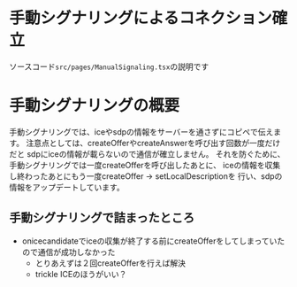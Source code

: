 # 手動シグナリングによるコネクション確立
ソースコード`src/pages/ManualSignaling.tsx`の説明です

# 手動シグナリングの概要

手動シグナリングでは、iceやsdpの情報をサーバーを通さずにコピペで伝えます。
注意点としては、createOfferやcreateAnswerを呼び出す回数が一度だけだと
sdpにiceの情報が載らないので通信が確立しません。
それを防ぐために、手動シグナリングでは一度createOfferを呼び出したあとに、
iceの情報を収集し終わったあとにもう一度createOffer -> setLocalDescriptionを
行い、sdpの情報をアップデートしています。

## 手動シグナリングで詰まったところ
- onicecandidateでiceの収集が終了する前にcreateOfferをしてしまっていたので通信が成功しなかった
  - とりあえずは２回createOfferを行えば解決
  - trickle ICEのほうがいい？
